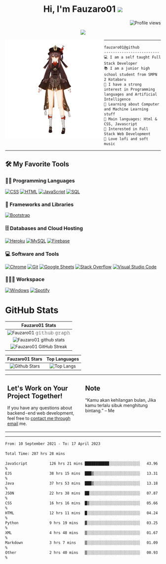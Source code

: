 <h1 align="center">
Hi, I'm Fauzaro01
  <img src="https://media.giphy.com/media/hvRJCLFzcasrR4ia7z/giphy.gif" width="30"></h1>
  <img src="https://gpvc.arturio.dev/fauzaro01" alt="Profile views" align='right'/> <a href="https://github.com/fauzaro01/fauzaro01/"> 
  </a> 
<br/>

<p align="center">
  <a href="https://github.com/DenverCoder1/readme-typing-svg"><img src="https://readme-typing-svg.herokuapp.com?lines=Zets;Full+Stack+Web+Developer;Student;Gamer;Always%20learning%20new%20things&center=true&width=380&height=45"></a>
</p>

<img align="left" src="/assets/icon2.png" alt="Zeen" width="320" height="320" />
<hr>

```
fauzaro01@github
-------------------------
💻 I am a self taught Full Stack Developer
📚 I am a junior high school student from SMPN 2 Kotabaru
📝 I have a strong interest in Programming languages and Artificial Intelligence
🌱 Learning about Computer and Machine Learning stuff
🌟 Main languages: Html & CSS, Javascript
🚩 Interested in Full Stack Web Development
🎵 Love lofi and soft music
```

<hr>

## 🛠️ My Favorite Tools

### 👨‍💻 Programming Languages

<p>
    <a href="https://github.com/search?q=user%3ADenverCoder1+is%3Arepo+language%3Acss"><img alt="CSS" src="https://img.shields.io/badge/CSS%20-%231572B6.svg?logo=css3&logoColor=white"></a>
    <a href="https://github.com/search?q=user%3ADenverCoder1+is%3Arepo+language%3Ahtml"><img alt="HTML" src="https://img.shields.io/badge/HTML%20-%23E34F26.svg?logo=html5&logoColor=white"></a>
    <a href="https://github.com/search?q=user%3ADenverCoder1+is%3Arepo+language%3Ajavascript"><img alt="JavaScript" src="https://img.shields.io/badge/JavaScript%20-%23F7DF1E.svg?logo=javascript&logoColor=black"></a>
    <!-- <a href="https://github.com/search?q=user%3ADenverCoder1+is%3Arepo+language%3Apython"><img alt="Python" src="https://img.shields.io/badge/Python%20-%2314354C.svg?logo=python&logoColor=white"></a> -->
    <a href="https://github.com/search?q=user%3ADenverCoder1+is%3Arepo+language%3Asql"><img alt="SQL" src="https://img.shields.io/badge/SQL%20-%23025E8C.svg?logo=amazon-dynamodb&logoColor=white"></a>

### 🧰 Frameworks and Libraries

<p>
    <!-- <a href="#"><img alt="TensorFlow" src="https://img.shields.io/badge/TensorFlow%20-%23FF6F00.svg?logo=TensorFlow&logoColor=white"></a> -->
    <a href="#"><img alt="Bootstrap" src="https://img.shields.io/badge/Bootstrap-563D7C?style=for-the-badge&logo=bootstrap&logoColor=white"></a>

</p>

### 🗄️ Databases and Cloud Hosting

<p>
    <!-- <a href="#"><img alt="GitHub Pages" src="https://img.shields.io/badge/GitHub%20Pages-%23327FC7.svg?logo=github&logoColor=white"></a> -->
    <a href="#"><img alt="Heroku" src="https://img.shields.io/badge/Heroku%20-%23430098.svg?logo=heroku&logoColor=white"></a>
    <a href="#"><img alt="MySQL" src="https://img.shields.io/badge/MySQL-00000F?style=for-the-badge&logo=mysql&logoColor=white"></a>
    <a href="#"><img alt="Firebase" src ="https://img.shields.io/badge/Firebase-%23316192.svg?logo=firebase&logoColor=white"></a>
</p>

### 💻 Software and Tools

<p>
    <a href="#"><img alt="Chrome" src="https://img.shields.io/badge/Chrome-3DDC84?logo=google-chrome&logoColor=white"></a>
    <a href="#"><img alt="Git" src="https://img.shields.io/badge/Git%20-%23F05033.svg?logo=git&logoColor=white"></a>
    <a href="#"><img alt="Google Sheets" src="https://img.shields.io/badge/Google%20Sheets%20-%2334A853.svg?logo=google%20sheets&logoColor=white"></a>
    <a href="#"><img alt="Stack Overflow" src="https://img.shields.io/badge/-Stack%20Overflow-FE7A16?logo=stack-overflow&logoColor=white"></a>
    <a href="#"><img alt="Visual Studio Code" src="https://img.shields.io/badge/Visual%20Studio%20Code-0078d7.svg?logo=visual-studio-code&logoColor=white"></a>
</p>

### 👨🏽‍💻 Workspace

<p>
    <a href="#"><img alt="Windows" src="https://img.shields.io/badge/Windows-10-999999?style=for-the-badge&logo=windows&logoColor=white"></a>
    <a href="#"><img alt="Spotify" src="https://img.shields.io/badge/Spotify-1ED760?&style=for-the-badge&logo=spotify&logoColor=white"></a>
</p>

# GitHub Stats

|                                                            Fauzaro01 Stats                                                            |
| :--------------------------------------------------------------------------------------------------------------------------------------------: |
| ![Fauzaro01 𝚐𝚒𝚝𝚑𝚞𝚋 𝚐𝚛𝚊𝚙𝚑](https://activity-graph.herokuapp.com/graph?username=Fauzaro01&theme=react-dark&hide_border=true&area=true) |
|        ![Fauzaro01 github stats](https://github-readme-stats.vercel.app/api?username=Fauzaro01&show_icons=true&theme=algolia)        |
|              ![Fauzaro01 GitHub Streak](https://github-readme-streak-stats.herokuapp.com/?user=Fauzaro01&theme=algolia)              |

|                                                                                              Fauzaro01 Stars                                                                                              |                                                           Top Languages                                                           |
| :----------------------------------------------------------------------------------------------------------------------------------------------------------------------------------------------------------------: | :-------------------------------------------------------------------------------------------------------------------------------: |
| ![Github Stars](https://github-readme-stats.vercel.app/api?username=Fauzaro01&show_icons=true&locale=en&count_private=true&hide_rank=true&custom_title=My%20GitHub%20Stats&disable_animations=true&theme=algolia) | ![Top Langs](https://github-readme-stats.vercel.app/api/top-langs/?username=Fauzaro01&langs_count=8&theme=algolia&layout=compact) |

<table style="border: none">
  <tr>
  <td width="50%" valign="top">

## Let's Work on Your Project Together!

If you have any questions about backend-end web development, feel free to <a href="mailto:muhamadfauzan4750@gmail.com">contact me through email</a> me.

</td>
  <td width="50%" valign="top">

## Note

“Kamu akan kehilangan bulan, Jika kamu terlalu sibuk menghitung bintang.”
– Me

  </td>
  </tr>
</table>

---


<!--START_SECTION:waka-->

```text
From: 10 September 2021 - To: 17 April 2023

Total Time: 287 hrs 28 mins

JavaScript          126 hrs 21 mins ███████████░░░░░░░░░░░░░░   43.96 %
EJS                 38 hrs 15 mins  ███▒░░░░░░░░░░░░░░░░░░░░░   13.31 %
Java                37 hrs 53 mins  ███▒░░░░░░░░░░░░░░░░░░░░░   13.18 %
JSON                22 hrs 38 mins  ██░░░░░░░░░░░░░░░░░░░░░░░   07.87 %
CSS                 16 hrs 16 mins  █▒░░░░░░░░░░░░░░░░░░░░░░░   05.66 %
HTML                12 hrs 11 mins  █░░░░░░░░░░░░░░░░░░░░░░░░   04.24 %
Python              9 hrs 19 mins   ▓░░░░░░░░░░░░░░░░░░░░░░░░   03.25 %
XML                 4 hrs 48 mins   ▒░░░░░░░░░░░░░░░░░░░░░░░░   01.67 %
Markdown            3 hrs 7 mins    ▒░░░░░░░░░░░░░░░░░░░░░░░░   01.09 %
Other               2 hrs 40 mins   ▒░░░░░░░░░░░░░░░░░░░░░░░░   00.93 %
```

<!--END_SECTION:waka-->
